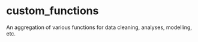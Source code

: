 # custom_functions
An aggregation of various functions for data cleaning, analyses, modelling, etc.

